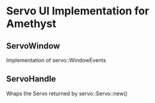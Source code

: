 # Servo UI Implementation for Amethyst

## ServoWindow

Implementation of servo::WindowEvents

## ServoHandle

Wraps the Servo returned by servo::Servo::new()
